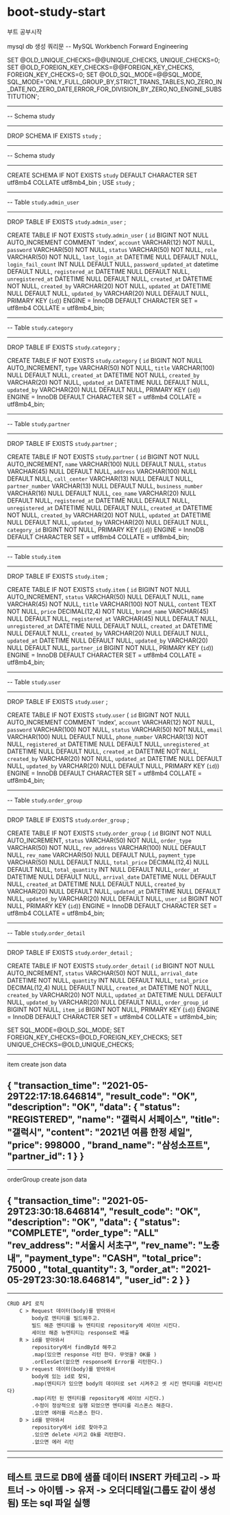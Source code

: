 # boot-study-start
부트 공부시작

mysql db 생성 쿼리문
-- MySQL Workbench Forward Engineering

SET @OLD_UNIQUE_CHECKS=@@UNIQUE_CHECKS, UNIQUE_CHECKS=0;
SET @OLD_FOREIGN_KEY_CHECKS=@@FOREIGN_KEY_CHECKS, FOREIGN_KEY_CHECKS=0;
SET @OLD_SQL_MODE=@@SQL_MODE, SQL_MODE='ONLY_FULL_GROUP_BY,STRICT_TRANS_TABLES,NO_ZERO_IN_DATE,NO_ZERO_DATE,ERROR_FOR_DIVISION_BY_ZERO,NO_ENGINE_SUBSTITUTION';

-- -----------------------------------------------------
-- Schema study
-- -----------------------------------------------------
DROP SCHEMA IF EXISTS `study` ;

-- -----------------------------------------------------
-- Schema study
-- -----------------------------------------------------
CREATE SCHEMA IF NOT EXISTS `study` DEFAULT CHARACTER SET utf8mb4 COLLATE utf8mb4_bin ;
USE `study` ;

-- -----------------------------------------------------
-- Table `study`.`admin_user`
-- -----------------------------------------------------
DROP TABLE IF EXISTS `study`.`admin_user` ;

CREATE TABLE IF NOT EXISTS `study`.`admin_user` (
  `id` BIGINT NOT NULL AUTO_INCREMENT COMMENT 'index',
  `account` VARCHAR(12) NOT NULL,
  `password` VARCHAR(50) NOT NULL,
  `status` VARCHAR(50) NOT NULL,
  `role` VARCHAR(50) NOT NULL,
  `last_login_at` DATETIME NULL DEFAULT NULL,
  `login_fail_count` INT NULL DEFAULT NULL,
  `password_updated_at` datetime DEFAULT NULL,
  `registered_at` DATETIME NULL DEFAULT NULL,
  `unregistered_at` DATETIME NULL DEFAULT NULL,
  `created_at` DATETIME NOT NULL,
  `created_by` VARCHAR(20) NOT NULL,
  `updated_at` DATETIME NULL DEFAULT NULL,
  `updated_by` VARCHAR(20) NULL DEFAULT NULL,
  PRIMARY KEY (`id`))
ENGINE = InnoDB
DEFAULT CHARACTER SET = utf8mb4
COLLATE = utf8mb4_bin;


-- -----------------------------------------------------
-- Table `study`.`category`
-- -----------------------------------------------------
DROP TABLE IF EXISTS `study`.`category` ;

CREATE TABLE IF NOT EXISTS `study`.`category` (
  `id` BIGINT NOT NULL AUTO_INCREMENT,
  `type` VARCHAR(50) NOT NULL,
  `title` VARCHAR(100) NULL DEFAULT NULL,
  `created_at` DATETIME NOT NULL,
  `created_by` VARCHAR(20) NOT NULL,
  `updated_at` DATETIME NULL DEFAULT NULL,
  `updated_by` VARCHAR(20) NULL DEFAULT NULL,
  PRIMARY KEY (`id`))
ENGINE = InnoDB
DEFAULT CHARACTER SET = utf8mb4
COLLATE = utf8mb4_bin;


-- -----------------------------------------------------
-- Table `study`.`partner`
-- -----------------------------------------------------
DROP TABLE IF EXISTS `study`.`partner` ;

CREATE TABLE IF NOT EXISTS `study`.`partner` (
  `id` BIGINT NOT NULL AUTO_INCREMENT,
  `name` VARCHAR(100) NULL DEFAULT NULL,
  `status` VARCHAR(45) NULL DEFAULT NULL,
  `address` VARCHAR(100) NULL DEFAULT NULL,
  `call_center` VARCHAR(13) NULL DEFAULT NULL,
  `partner_number` VARCHAR(13) NULL DEFAULT NULL,
  `business_number` VARCHAR(16) NULL DEFAULT NULL,
  `ceo_name` VARCHAR(20) NULL DEFAULT NULL,
  `registered_at` DATETIME NULL DEFAULT NULL,
  `unregistered_at` DATETIME NULL DEFAULT NULL,
  `created_at` DATETIME NOT NULL,
  `created_by` VARCHAR(20) NOT NULL,
  `updated_at` DATETIME NULL DEFAULT NULL,
  `updated_by` VARCHAR(20) NULL DEFAULT NULL,
  `category_id` BIGINT NOT NULL,
  PRIMARY KEY (`id`))
ENGINE = InnoDB
DEFAULT CHARACTER SET = utf8mb4
COLLATE = utf8mb4_bin;


-- -----------------------------------------------------
-- Table `study`.`item`
-- -----------------------------------------------------
DROP TABLE IF EXISTS `study`.`item` ;

CREATE TABLE IF NOT EXISTS `study`.`item` (
  `id` BIGINT NOT NULL AUTO_INCREMENT,
  `status` VARCHAR(50) NULL DEFAULT NULL,
  `name` VARCHAR(45) NOT NULL,
  `title` VARCHAR(100) NOT NULL,
  `content` TEXT NOT NULL,
  `price` DECIMAL(12,4) NOT NULL,
  `brand_name` VARCHAR(45) NULL DEFAULT NULL,
  `registered_at` VARCHAR(45) NULL DEFAULT NULL,
  `unregistered_at` DATETIME NULL DEFAULT NULL,
  `created_at` DATETIME NULL DEFAULT NULL,
  `created_by` VARCHAR(20) NULL DEFAULT NULL,
  `updated_at` DATETIME NULL DEFAULT NULL,
  `updated_by` VARCHAR(20) NULL DEFAULT NULL,
  `partner_id` BIGINT NOT NULL,
  PRIMARY KEY (`id`))
ENGINE = InnoDB
DEFAULT CHARACTER SET = utf8mb4
COLLATE = utf8mb4_bin;


-- -----------------------------------------------------
-- Table `study`.`user`
-- -----------------------------------------------------
DROP TABLE IF EXISTS `study`.`user` ;

CREATE TABLE IF NOT EXISTS `study`.`user` (
  `id` BIGINT NOT NULL AUTO_INCREMENT COMMENT 'index',
  `account` VARCHAR(12) NOT NULL,
  `password` VARCHAR(100) NOT NULL,
  `status` VARCHAR(50) NOT NULL,
  `email` VARCHAR(100) NULL DEFAULT NULL,
  `phone_number` VARCHAR(13) NOT NULL,
  `registered_at` DATETIME NULL DEFAULT NULL,
  `unregistered_at` DATETIME NULL DEFAULT NULL,
  `created_at` DATETIME NOT NULL,
  `created_by` VARCHAR(20) NOT NULL,
  `updated_at` DATETIME NULL DEFAULT NULL,
  `updated_by` VARCHAR(20) NULL DEFAULT NULL,
  PRIMARY KEY (`id`))
ENGINE = InnoDB
DEFAULT CHARACTER SET = utf8mb4
COLLATE = utf8mb4_bin;


-- -----------------------------------------------------
-- Table `study`.`order_group`
-- -----------------------------------------------------
DROP TABLE IF EXISTS `study`.`order_group` ;

CREATE TABLE IF NOT EXISTS `study`.`order_group` (
  `id` BIGINT NOT NULL AUTO_INCREMENT,
  `status` VARCHAR(50) NOT NULL,
  `order_type` VARCHAR(50) NOT NULL,
  `rev_address` VARCHAR(100) NULL DEFAULT NULL,
  `rev_name` VARCHAR(50) NULL DEFAULT NULL,
  `payment_type` VARCHAR(50) NULL DEFAULT NULL,
  `total_price` DECIMAL(12,4) NULL DEFAULT NULL,
  `total_quantity` INT NULL DEFAULT NULL,
  `order_at` DATETIME NULL DEFAULT NULL,
  `arrival_date` DATETIME NULL DEFAULT NULL,
  `created_at` DATETIME NULL DEFAULT NULL,
  `created_by` VARCHAR(20) NULL DEFAULT NULL,
  `updated_at` DATETIME NULL DEFAULT NULL,
  `updated_by` VARCHAR(20) NULL DEFAULT NULL,
  `user_id` BIGINT NOT NULL,
  PRIMARY KEY (`id`))
ENGINE = InnoDB
DEFAULT CHARACTER SET = utf8mb4
COLLATE = utf8mb4_bin;


-- -----------------------------------------------------
-- Table `study`.`order_detail`
-- -----------------------------------------------------
DROP TABLE IF EXISTS `study`.`order_detail` ;

CREATE TABLE IF NOT EXISTS `study`.`order_detail` (
  `id` BIGINT NOT NULL AUTO_INCREMENT,
  `status` VARCHAR(50) NOT NULL,
  `arrival_date` DATETIME NOT NULL,
  `quantity` INT NULL DEFAULT NULL,
  `total_price` DECIMAL(12,4) NULL DEFAULT NULL,
  `created_at` DATETIME NOT NULL,
  `created_by` VARCHAR(20) NOT NULL,
  `updated_at` DATETIME NULL DEFAULT NULL,
  `updated_by` VARCHAR(20) NULL DEFAULT NULL,
  `order_group_id` BIGINT NOT NULL,
  `item_id` BIGINT NOT NULL,
  PRIMARY KEY (`id`))
ENGINE = InnoDB
DEFAULT CHARACTER SET = utf8mb4
COLLATE = utf8mb4_bin;


SET SQL_MODE=@OLD_SQL_MODE;
SET FOREIGN_KEY_CHECKS=@OLD_FOREIGN_KEY_CHECKS;
SET UNIQUE_CHECKS=@OLD_UNIQUE_CHECKS;

---------------------------------------------------------------------------------------------------------
item create json data

{
    "transaction_time": "2021-05-29T22:17:18.646814",
    "result_code": "OK",
    "description": "OK",
    "data": {
        "status": "REGISTERED",
        "name": "갤럭시 서페이스",
        "title": "갤럭시",
        "content": "2021년 여름 한정 세일",
        "price": 998000 ,
        "brand_name": "삼성소프트",
        "partner_id": 1
    }
}
---------------------------------------------------------------------------------------------------------

---------------------------------------------------------------------------------------------------------
orderGroup create json data

{
    "transaction_time": "2021-05-29T23:30:18.646814",
    "result_code": "OK",
    "description": "OK",
    "data": {
        "status": "COMPLETE",
        "order_type": "ALL"
        "rev_address": "서울시 서초구",
        "rev_name": "노충내",
        "payment_type": "CASH",
        "total_price": 75000 ,
        "total_quantity": 3,
        "order_at": "2021-05-29T23:30:18.646814",
        "user_id": 2
    }
}
---------------------------------------------------------------------------------------------------------

---------------------------------------------------------------------------------------------------------
    CRUD API 로직
        C > Request 데이터(body)를 받아와서
            body로 엔티티를 빌드해주고.
            빌드 해준 엔티티를 뉴 엔티티로 repository에 세이브 시킨다.
            세이브 해준 뉴엔티티는 response로 배출
        R > id를 받아와서
            repository에서 findById 해주고
            .map(있으면 response 리턴 한다. 무엇을? OK를 )
            .orElesGet(없으면 response에 Error를 리턴한다.)
        U > request 데이터(body)를 받아와서
            body에 있는 id로 찾되,
            .map(엔티티가 있으면 body의 데이터로 set 시켜주고 셋 시킨 엔티티를 리턴시킨다)
            .map(리턴 된 엔티티를 repository에 세이브 시킨다.)
            .수정이 정상적으로 실행 되었으면 엔티티를 리스폰스 해준다.
            .없으면 에러를 리스폰스 한다.
        D > id를 받아와서
            repository에서 id로 찾아주고
            .있으면 delete 시키고 Ok를 리턴한다.
            .없으면 에러 리턴
---------------------------------------------------------------------------------------------------------

---------------------------------------------------------------------------------------------------------
테스트 코드로 DB에 샘플 데이터 INSERT
카테고리 -> 파트너 -> 아이템 -> 유저 -> 오더디테일(그룹도 같이 생성됨)
    또는 sql 파일 실행
---------------------------------------------------------------------------------------------------------